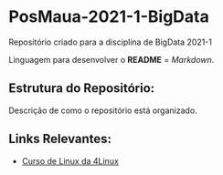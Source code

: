 # PosMaua-2021-1-BigData
Repositório criado para a disciplina de BigData 2021-1

Linguagem para desenvolver o **README** = *Markdown*.

## Estrutura do Repositório:

Descrição de como o repositório está organizado.

## Links Relevantes:

- [Curso de Linux da 4Linux](https://4linux.com.br/cursos/treinamento/linux-beginners-in-cloud/)
